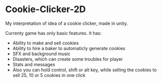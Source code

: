 # Cookie-Clicker-2D
My interpretation of idea of a cookie clicker, made in unity.

Currenty game has only basic features. It has:
- Ability to make and sell cookies
- Ability to hire a baker to automaticly generate cookies
- SFX and background music
- Disasters, which can create some troubles for player
- Stats and messages
- Also you can hold control, shift or alt key, while selling the cookies to sell 25, 10 or 5 cookies in one click
